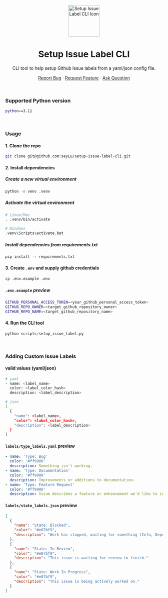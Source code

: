 <div align="center">
    <img height=100 src="https://github.com/seyLu/setup-issue-label-cli/blob/main/static/icons/labels.png" alt="Setup Issue Label CLI Icon">
    <h1>Setup Issue Label CLI</h1>
    <p>CLI tool to help setup Github Issue labels from a yaml/json config file.</p>
    <p>
        <a href="https://github.com/seyLu/setup-issue-label-cli/issues/new">Report Bug</a>
        ·
        <a href="https://github.com/seyLu/setup-issue-label-cli/issues/new">Request Feature</a>
        ·
        <a href="https://github.com/seyLu/setup-issue-label-cli/discussions">Ask Question</a>
    </p>
</div>

<br>

### Supported Python version

```bash
python==3.11
```

<br>

### Usage

#### 1. Clone the repo

```bash
git clone git@github.com:seyLu/setup-issue-label-cli.git
```

#### 2. Install dependencies

##### Create a new virtual environment

```bash
python -m venv .venv
```

##### Activate the virtual environment

```bash
# Linux/Mac
. .venv/bin/activate

# Windows
.venv\Scripts\activate.bat
```

##### Install dependencies from requirements.txt

```bash
pip install -r requirements.txt
```

#### 3. Create `.env` and supply github credentials

```bash
cp .env.example .env
```

##### `.env.example` preview

```bash
GITHUB_PERSONAL_ACCESS_TOKEN=<your_github_personal_access_token>
GITHUB_REPO_OWNER=<target_github_repository_owner>
GITHUB_REPO_NAME=<target_github_repository_name>
```

#### 4. Run the CLI tool

```py
python scripts/setup_issue_label.py
```

<br>

### Adding Custom Issue Labels

#### valid values (yaml/json)

```bash
# yaml
- name: <label_name>
  color: <label_color_hash>
  description: <label_description>

# json
[
  {
    "name": <label_name>,
    "color": <label_color_hash>,
    "description": <label_description>
  }
]
```

#### `labels/type_labels.yaml` preview

```yaml
- name: 'Type: Bug'
  color: '#ff9900'
  description: Something isn't working.
- name: 'Type: Documentation'
  color: '#ff9900'
  description: Improvements or additions to documentation.
- name: 'Type: Feature Request'
  color: '#ff9900'
  description: Issue describes a feature or enhancement we'd like to implement.
```

#### `labels/state_labels.json` preview

```json
[
  {
    "name": "State: Blocked",
    "color": "#e07bf9",
    "description": "Work has stopped, waiting for something (Info, Dependent fix, etc. See comments)."
  },
  {
    "name": "State: In Review",
    "color": "#e07bf9",
    "description": "This issue is waiting for review to finish."
  },
  {
    "name": "State: Work In Progress",
    "color": "#e07bf9",
    "description": "This issue is being actively worked on."
  }
]
```
